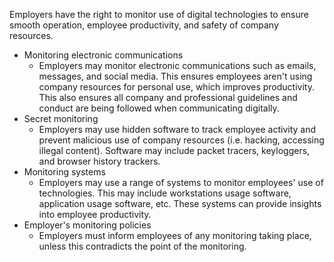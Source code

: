 Employers have the right to monitor use of digital technologies to ensure smooth operation, employee productivity, and safety of company resources.
- Monitoring electronic communications
    - Employers may monitor electronic communications such as emails, messages, and social media. This ensures employees aren't using company resources for personal use, which improves productivity. This also ensures all company and professional guidelines and conduct are being followed when communicating digitally.
- Secret monitoring
    - Employers may use hidden software to track employee activity and prevent malicious use of company resources (i.e. hacking, accessing illegal content). Software may include packet tracers, keyloggers, and browser history trackers. 
- Monitoring systems
    - Employers may use a range of systems to monitor employees' use of technologies. This may include workstations usage software, application usage software, etc. These systems can provide insights into employee productivity. 
- Employer's monitoring policies
    - Employers must inform employees of any monitoring taking place, unless this contradicts the point of the monitoring.